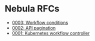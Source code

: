 # Nebula RFCs

* [0003: Workflow conditions](0003-workflow-conditionals.md)
* [0002: API pagination](0002-api-pagination.md)
* [0001: Kubernetes workflow controller](0001-workflow-controller.md)
